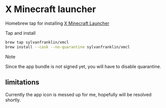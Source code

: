 # X Minecraft launcher

Homebrew tap for installing [X Minecraft
Launcher](https://github.com/Voxelum/x-minecraft-launcher)

Tap and install
```sh
brew tap sylvanfranklin/xmcl
brew install --cask --no-quarantine sylvanfranklin/xmcl 
```

> [!NOTE]
>  Since the app bundle is not signed yet, you will have to disable quarantine. 

## limitations
Currently the app icon is messed up for me, hopefully will be resolved shortly.
